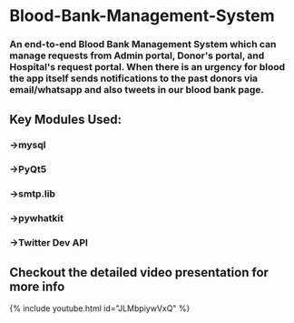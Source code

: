 # Blood-Bank-Management-System

### An end-to-end Blood Bank Management System which can manage requests from Admin portal, Donor's portal, and Hospital's request portal. When there is an urgency for blood the app itself sends notifications to the past donors via email/whatsapp and also tweets in our blood bank page.

## Key Modules Used:
### ->mysql
### ->PyQt5
### ->smtp.lib
### ->pywhatkit
### ->Twitter Dev API


## Checkout the detailed video presentation for more info
{% include youtube.html id="JLMbpiywVxQ" %}
